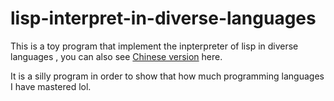 # lisp-interpret-in-diverse-languages

This is a toy program that implement the inpterpreter of lisp in diverse languages , you can also see [Chinese version](README-zh.md) here.

It is a silly program in order to show that how much programming languages I have mastered lol.